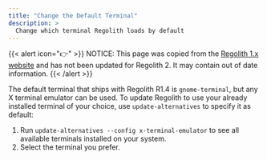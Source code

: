 ```yaml
---
title: "Change the Default Terminal"
description: >
  Change which terminal Regolith loads by default
---
```


{{< alert icon="👉" >}}
NOTICE: This page was copied from the [Regolith 1.x website](https://regolith-linux.org) and has not been updated for Regolith 2.  It may contain out of date information.
{{< /alert >}}

The default terminal that ships with Regolith R1.4 is `gnome-terminal`, but any X terminal emulator can be used. To update Regolith to use your already installed terminal of your choice, use `update-alternatives` to specify it as default:

1. Run `update-alternatives --config x-terminal-emulator` to see all available terminals installed on your system.
2. Select the terminal you prefer.
